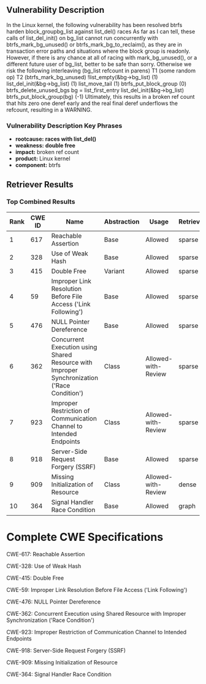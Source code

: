 ## Vulnerability Description
In the Linux kernel, the following vulnerability has been resolved btrfs harden block_groupbg_list against list_del() races As far as I can tell, these calls of list_del_init() on bg_list cannot run concurrently with btrfs_mark_bg_unused() or btrfs_mark_bg_to_reclaim(), as they are in transaction error paths and situations where the block group is readonly. However, if there is any chance at all of racing with mark_bg_unused(), or a different future user of bg_list, better to be safe than sorry. Otherwise we risk the following interleaving (bg_list refcount in parens) T1 (some random op) T2 (btrfs_mark_bg_unused) !list_empty(&bg->bg_list) (1) list_del_init(&bg->bg_list) (1) list_move_tail (1) btrfs_put_block_group (0) btrfs_delete_unused_bgs bg = list_first_entry list_del_init(&bg->bg_list) btrfs_put_block_group(bg) (-1) Ultimately, this results in a broken ref count that hits zero one deref early and the real final deref underflows the refcount, resulting in a WARNING.

### Vulnerability Description Key Phrases
- **rootcause:** **races with list_del()**
- **weakness:** **double free**
- **impact:** broken ref count
- **product:** Linux kernel
- **component:** btrfs

## Retriever Results

### Top Combined Results

| Rank | CWE ID | Name | Abstraction | Usage  | Retrievers | Individual Scores |
|------|--------|------|-------------|-------|------------|-------------------|
| 1 | 617 | Reachable Assertion | Base | Allowed | sparse | 0.517 |
| 2 | 328 | Use of Weak Hash | Base | Allowed | sparse | 0.514 |
| 3 | 415 | Double Free | Variant | Allowed | sparse | 0.513 |
| 4 | 59 | Improper Link Resolution Before File Access ('Link Following') | Base | Allowed | sparse | 0.505 |
| 5 | 476 | NULL Pointer Dereference | Base | Allowed | sparse | 0.504 |
| 6 | 362 | Concurrent Execution using Shared Resource with Improper Synchronization ('Race Condition') | Class | Allowed-with-Review | sparse | 0.504 |
| 7 | 923 | Improper Restriction of Communication Channel to Intended Endpoints | Class | Allowed-with-Review | sparse | 0.499 |
| 8 | 918 | Server-Side Request Forgery (SSRF) | Base | Allowed | sparse | 0.496 |
| 9 | 909 | Missing Initialization of Resource | Class | Allowed-with-Review | dense | 0.465 |
| 10 | 364 | Signal Handler Race Condition | Base | Allowed | graph | 0.003 |



# Complete CWE Specifications

CWE-617: Reachable Assertion

CWE-328: Use of Weak Hash

CWE-415: Double Free

CWE-59: Improper Link Resolution Before File Access ('Link Following')

CWE-476: NULL Pointer Dereference

CWE-362: Concurrent Execution using Shared Resource with Improper Synchronization ('Race Condition')

CWE-923: Improper Restriction of Communication Channel to Intended Endpoints

CWE-918: Server-Side Request Forgery (SSRF)

CWE-909: Missing Initialization of Resource

CWE-364: Signal Handler Race Condition